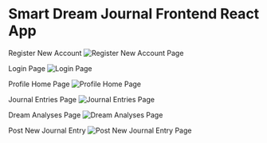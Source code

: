 # Smart Dream Journal Frontend React App

Register New Account
![Register New Account Page](https://github.com/ctlaultdel/smart-dream-journal-frontend/blob/main/pictures/registeraccountpage.png)

Login Page
![Login Page](https://github.com/ctlaultdel/smart-dream-journal-frontend/blob/main/pictures/loginPage.png)

Profile Home Page
![Profile Home Page](https://github.com/ctlaultdel/smart-dream-journal-frontend/blob/main/pictures/profilepage.png)

Journal Entries Page
![Journal Entries Page](https://github.com/ctlaultdel/smart-dream-journal-frontend/blob/main/pictures/journalentries.png)

Dream Analyses Page
![Dream Analyses Page](https://github.com/ctlaultdel/smart-dream-journal-frontend/blob/main/pictures/journalanalyses.png)


Post New Journal Entry
![Post New Journal Entry Page](https://github.com/ctlaultdel/smart-dream-journal-frontend/blob/main/pictures/postnewentry.png)

